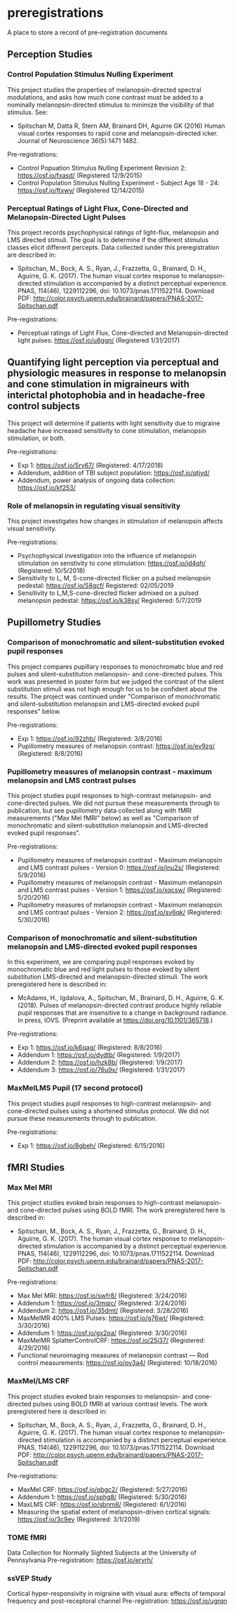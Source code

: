 # preregistrations
A place to store a record of pre-registration documents

## Perception Studies

### Control Population Stimulus Nulling Experiment 
This project studies the properties of melanopsin-directed spectral modulations, and asks how much cone contrast must be added to a nominally melanopsin-directed stimulus to minimize the visibility of that stimulus.  See:
  - Spitschan M, Datta R, Stern AM, Brainard DH, Aguirre GK (2016) Human visual cortex responses to rapid cone and melanopsin-directed icker. Journal of Neuroscience 36(5):1471 1482.
  
  Pre-registrations:
  - Control Popuation Stimulus Nulling Experiment Revision 2: https://osf.io/fxasd/
    (Registered 12/9/2015)
  - Control Population Stimulus Nulling Experiment - Subject Age 18 - 24: https://osf.io/ftxwy/
    (Registered 12/14/2015)

### Perceptual Ratings of Light Flux, Cone-Directed and Melanopsin-Directed Light Pulses
This project records psychophysical ratings of light-flux, melanopsin and LMS directed stimuli. The goal is to determine if the different stimulus classes elicit different percepts. Data collected iunder this preregistration are described in:
  - Spitschan, M., Bock, A. S., Ryan, J., Frazzetta, G., Brainard, D. H., Aguirre, G. K. (2017). The human visual cortex response to melanopsin-directed stimulation is accompanied by a distinct perceptual experience. PNAS, 114(46), 1229112296, doi: 10.1073/pnas.1711522114. Download PDF: http://color.psych.upenn.edu/brainard/papers/PNAS-2017-Spitschan.pdf
  
  Pre-registrations:
  - Perceptual ratings of Light Flux, Cone-directed and Melanopsin-directed light pulses: https://osf.io/u8ggn/
    (Registered 1/31/2017)

## Quantifying light perception via perceptual and physiologic measures in response to melanopsin and cone stimulation in migraineurs with interictal photophobia and in headache-free control subjects
This project will determine if patients with light sensitivity due to migraine headache have increased sensitivity to cone stimulation, melanopsin stimulation, or both.

  Pre-registrations:
  - Exp 1: https://osf.io/5ry67/
    (Registered: 4/17/2018)
  - Addendum, addition of TBI subject population: https://osf.io/qtjyd/
  - Addendum, power analysis of ongoing data collection: https://osf.io/kf253/ 

### Role of melanopsin in regulating visual sensitivity
This project investigates how changes in stimulation of melanopsin affects visual sensitivity.

  Pre-registrations:
  - Psychophysical investigation into the influence of melanopsin stimulation on senstivity to cone stimulation: https://osf.io/jd4qh/
    (Registered: 10/5/2018)
  - Sensitivity to L, M, S-cone-directed flicker on a pulsed melanopsin pedestal: https://osf.io/58gcf/
    Registered: 02/05/2019
  - Sensitivity to L,M,S-cone-directed flicker admixed on a pulsed melanopsin pedestal: https://osf.io/k38sy/
    Registered: 5/7/2019

## Pupillometry Studies

### Comparison of monochromatic and silent-substitution evoked pupil responses
This project compares pupillary responses to monochromatic blue and red pulses and silent-substitution melanopsin- and cone-directed pulses.  This work was presented in poster form but we judged the contrast of the silent substitution stimuli was not high enough for us to be confident about the results. The project was continued under "Comparison of monochromatic and silent-substitution melanopsin and LMS-directed evoked pupil responses" below.

  Pre-registrations:
  - Exp 1: https://osf.io/92zhb/
    (Registered: 3/8/2016)
  - Pupillometry measures of melanopsin contrast: https://osf.io/ev9zg/
    (Registered: 8/8/2016)

### Pupillometry measures of melanopsin contrast - maximum melanopsin and LMS contrast pulses
This project studies pupil responses to high-contrast melanopsin- and cone-directed pulses. We did not pursue these measurements through to publication, but see pupillometry data collected along with fMRI measurements ("Max Mel fMRI" below) as well as "Comparison of monochromatic and silent-substitution melanopsin and LMS-directed evoked pupil responses". 

  Pre-registrations:
  - Pupillometry measures of melanopsin contrast - Maximum melanopsin and LMS contrast pulses - Version 0: https://osf.io/jnu2s/
    (Registered: 5/9/2016)
  - Pupillometry measures of melanopsin contrast - Maximum melanopsin and LMS contrast pulses - Version 1: https://osf.io/xqcsw/
    (Registered: 5/20/2016)
  - Pupillometry measures of melanopsin contrast - Maximum melanopsin and LMS contrast pulses - Version 2: https://osf.io/sv6qk/
    (Registered: 5/30/2016)

### Comparison of monochromatic and silent-substitution melanopsin and LMS-directed evoked pupil responses
In this experiment, we are comparing pupil responses evoked by monochromatic blue and red light pulses to those evoked by silent substitution LMS-directed and melanopsin-directed stimuli. The work preregistered here is described in:
  - McAdams, H., Igdalova, A., Spitschan, M., Brainard, D. H., Aguirre, G. K. (2018). Pulses of melanopsin-directed contrast produce highly reliable pupil responses that are insensitive to a change in background radiance. In press, IOVS. (Preprint available at https://doi.org/10.1101/365718.)
  
  Pre-registrations:
  - Exp 1: https://osf.io/k6qag/
    (Registered: 8/8/2016)
  - Addendum 1: https://osf.io/dydtb/
    (Registered: 1/9/2017)
  - Addendum 2: https://osf.io/hzk8b/
    (Registered: 1/9/2017)
  - Addendum 3: https://osf.io/76u9x/
    (Registered: 1/31/2017)

### MaxMelLMS Pupil (17 second protocol)
This project studies pupil responses to high-contrast melanopsin- and cone-directed pulses using a shortened stimulus protocol. We did not pursue these measurements through to publication.

  Pre-registrations:
  - Exp 1: https://osf.io/8gbeh/
    (Registered: 6/15/2016)

## fMRI Studies

### Max Mel MRI
This project studies evoked brain responses to high-contrast melanopsin- and cone-directed pulses using BOLD fMRI. The work preregistered here is described in:
  - Spitschan, M., Bock, A. S., Ryan, J., Frazzetta, G., Brainard, D. H., Aguirre, G. K. (2017). The human visual cortex response to melanopsin-directed stimulation is accompanied by a distinct perceptual experience. PNAS, 114(46), 1229112296, doi: 10.1073/pnas.1711522114. Download PDF: http://color.psych.upenn.edu/brainard/papers/PNAS-2017-Spitschan.pdf
  
  Pre-registrations:
  - Max Mel MRI: https://osf.io/swfr8/
    (Registered: 3/24/2016)
  - Addendum 1: https://osf.io/3mqjc/
    (Registered: 3/24/2016)
  - Addendum 2: https://osf.io/35dmt/
    (Registered: 3/28/2016)
  - MaxMelMR 400% LMS Pulses: https://osf.io/g76wt/
    (Registered: 3/30/2016)
  - Addendum 1: https://osf.io/gx2pa/
    (Registered: 3/30/2016)
  - MaxMelMR SplatterControlCRF: https://osf.io/25j37/
    (Registered: 4/29/2016)
  - Functional neuroimaging measures of melanopsin contrast — Rod control measurements: https://osf.io/pv3a4/
    (Registered: 10/18/2016)

### MaxMel/LMS CRF
This project studies evoked brain responses to melanopsin- and cone-directed pulses using BOLD fMRI at various contrast levels. The work preregistered here is described in:
  - Spitschan, M., Bock, A. S., Ryan, J., Frazzetta, G., Brainard, D. H., Aguirre, G. K. (2017). The human visual cortex response to melanopsin-directed stimulation is accompanied by a distinct perceptual experience. PNAS, 114(46), 1229112296, doi: 10.1073/pnas.1711522114. Download PDF: http://color.psych.upenn.edu/brainard/papers/PNAS-2017-Spitschan.pdf
  
  Pre-registrations:
  - MaxMel CRF: https://osf.io/qbgc2/
    (Registered: 5/27/2016)
  - Addendum 1: https://osf.io/sphg8/
    (Registered: 5/30/2016)
  - MaxLMS CRF: https://osf.io/sbnm8/
    (Registered: 6/1/2016)
  - Measuring the spatial extent of melanopsin-driven cortical signals: https://osf.io/3c9ev
    (Registered: 3/1/2019)
    
### TOME fMRI
Data Collection for Normally Sighted Subjects at the University of Pennsylvania
  Pre-registration: https://osf.io/ervrh/

### ssVEP Study
Cortical hyper-responsivity in migraine with visual aura: effects of temporal frequency and post-receptoral channel
  Pre-registration: https://osf.io/ugrqn
